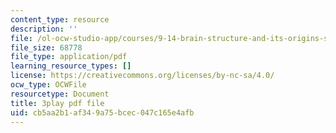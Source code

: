 ```yaml
---
content_type: resource
description: ''
file: /ol-ocw-studio-app/courses/9-14-brain-structure-and-its-origins-spring-2014/cb5aa2b1af349a75bcec047c165e4afb_555114.pdf
file_size: 68778
file_type: application/pdf
learning_resource_types: []
license: https://creativecommons.org/licenses/by-nc-sa/4.0/
ocw_type: OCWFile
resourcetype: Document
title: 3play pdf file
uid: cb5aa2b1-af34-9a75-bcec-047c165e4afb
---
```

